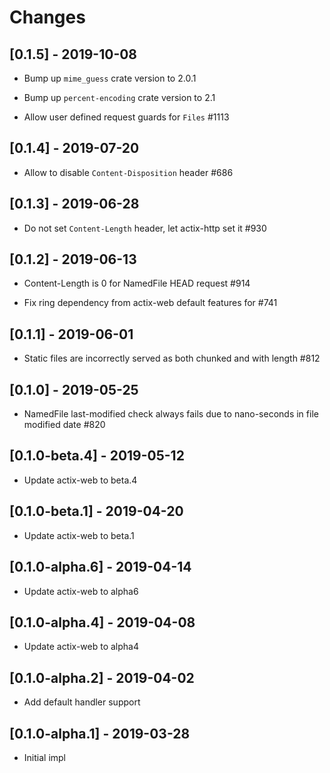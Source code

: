 # Changes

## [0.1.5] - 2019-10-08

* Bump up `mime_guess` crate version to 2.0.1

* Bump up `percent-encoding` crate version to 2.1

* Allow user defined request guards for `Files` #1113


## [0.1.4] - 2019-07-20

* Allow to disable `Content-Disposition` header #686


## [0.1.3] - 2019-06-28

* Do not set `Content-Length` header, let actix-http set it #930


## [0.1.2] - 2019-06-13

* Content-Length is 0 for NamedFile HEAD request #914

* Fix ring dependency from actix-web default features for #741

## [0.1.1] - 2019-06-01

* Static files are incorrectly served as both chunked and with length #812

## [0.1.0] - 2019-05-25

* NamedFile last-modified check always fails due to nano-seconds
  in file modified date #820

## [0.1.0-beta.4] - 2019-05-12

* Update actix-web to beta.4

## [0.1.0-beta.1] - 2019-04-20

* Update actix-web to beta.1

## [0.1.0-alpha.6] - 2019-04-14

* Update actix-web to alpha6

## [0.1.0-alpha.4] - 2019-04-08

* Update actix-web to alpha4

## [0.1.0-alpha.2] - 2019-04-02

* Add default handler support

## [0.1.0-alpha.1] - 2019-03-28

* Initial impl
